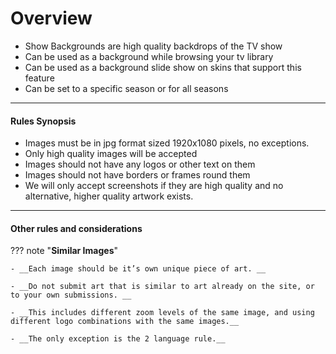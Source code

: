 # **Overview**

- Show Backgrounds are high quality backdrops of the TV show
- Can be used as a background while browsing your tv library
- Can be used as a background slide show on skins that support this feature
- Can be set to a specific season or for all seasons

---

#### **Rules Synopsis**

- Images must be in jpg format sized 1920x1080 pixels, no exceptions.
- Only high quality images will be accepted
- Images should not have any logos or other text on them
- Images should not have borders or frames round them
- We will only accept screenshots if they are high quality and no alternative, higher quality artwork exists.

---

#### __Other rules and considerations__

??? note "**Similar Images**"  

    - __Each image should be it’s own unique piece of art. __

    - __Do not submit art that is similar to art already on the site, or to your own submissions. __

    - __This includes different zoom levels of the same image, and using different logo combinations with the same images.__

    - __The only exception is the 2 language rule.__
